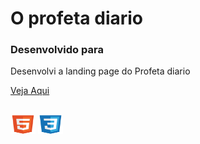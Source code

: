 # O profeta diario
### Desenvolvido para 
<p>Desenvolvi a landing page do Profeta diario</p>
 
 <a href="https://herbertis.github.io/o-profeta-diario/" target="_blank">Veja Aqui</a>
 
 <div style="display: inline_block"><br>
  
  <img align="center" alt="herbert-HTML" height="30" width="40" src="https://raw.githubusercontent.com/devicons/devicon/master/icons/html5/html5-original.svg">
  <img align="center" alt="herbert-CSS" height="30" width="40" src="https://raw.githubusercontent.com/devicons/devicon/master/icons/css3/css3-original.svg">
   
</div>
